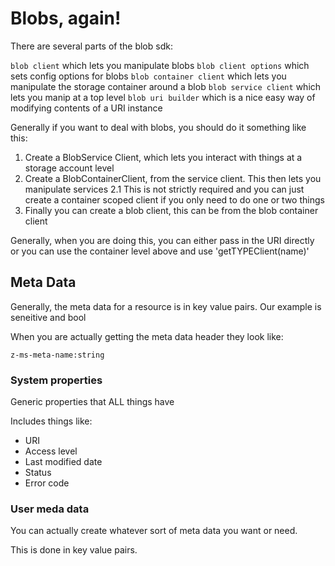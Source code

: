 # Blobs, again!

There are several parts of the blob sdk:

`blob client` which lets you manipulate blobs
`blob client options` which sets config options for blobs
`blob container client` which lets you manipulate the storage container around a blob
`blob service client` which lets you manip at a top level
`blob uri builder` which is a nice easy way of modifying contents of a URI instance

Generally if you want to deal with blobs, you should do it something like this:

1. Create a BlobService Client, which lets you interact with things at a storage account level
2. Create a BlobContainerClient, from the service client. This then lets you manipulate services
    2.1 This is not strictly required and you can just create a container scoped client if you only need to do one or two things
3. Finally you can create a blob client, this can be from the blob container client

Generally, when you are doing this, you can either pass in the URI directly or you can use the container level above and use 'getTYPEClient(name)'

## Meta Data

Generally, the meta data for a resource is in key value pairs. Our example is seneitive and bool

When you are actually getting the meta data header they look like: 

```z-ms-meta-name:string```

### System properties

Generic properties that ALL things have

Includes things like:

- URI
- Access level
- Last modified date
- Status
- Error code

### User meda data

You can actually create whatever sort of meta data you want or need. 

This is done in key value pairs.
